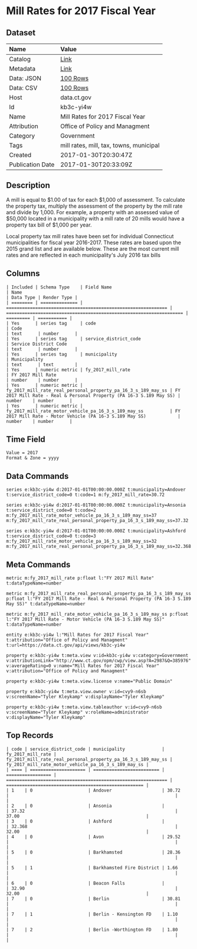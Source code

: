 # Mill Rates for 2017 Fiscal Year

## Dataset

| Name | Value |
| :--- | :---- |
| Catalog | [Link](https://catalog.data.gov/dataset/mill-rates-for-2017-fiscal-year) |
| Metadata | [Link](https://data.ct.gov/api/views/kb3c-yi4w) |
| Data: JSON | [100 Rows](https://data.ct.gov/api/views/kb3c-yi4w/rows.json?max_rows=100) |
| Data: CSV | [100 Rows](https://data.ct.gov/api/views/kb3c-yi4w/rows.csv?max_rows=100) |
| Host | data.ct.gov |
| Id | kb3c-yi4w |
| Name | Mill Rates for 2017 Fiscal Year |
| Attribution | Office of Policy and Managment |
| Category | Government |
| Tags | mill rates, mill, tax, towns, municipal |
| Created | 2017-01-30T20:30:47Z |
| Publication Date | 2017-01-30T20:33:09Z |

## Description

A mill is equal to $1.00 of tax for each $1,000 of assessment. To calculate the property tax, multiply the assessment of the property by the mill rate and divide by 1,000. For example, a property with an assessed value of $50,000 located in a municipality with a mill rate of 20 mills would have a property tax bill of $1,000 per year.

Local property tax mill rates have been set for individual Connecticut municipalities for fiscal year 2016-2017. These rates are based upon the 2015 grand list and are available below. These are the most current mill rates and are reflected in each municipality's July 2016 tax bills

## Columns

```ls
| Included | Schema Type    | Field Name                                                    | Name                                                                | Data Type | Render Type |
| ======== | ============== | ============================================================= | =================================================================== | ========= | =========== |
| Yes      | series tag     | code                                                          | Code                                                                | text      | number      |
| Yes      | series tag     | service_district_code                                         | Service District Code                                               | text      | number      |
| Yes      | series tag     | municipality                                                  | Municipality                                                        | text      | text        |
| Yes      | numeric metric | fy_2017_mill_rate                                             | FY 2017 Mill Rate                                                   | number    | number      |
| Yes      | numeric metric | fy_2017_mill_rate_real_personal_property_pa_16_3_s_189_may_ss | FY 2017 Mill Rate - Real & Personal Property (PA 16-3 S.189 May SS) | number    | number      |
| Yes      | numeric metric | fy_2017_mill_rate_motor_vehicle_pa_16_3_s_189_may_ss          | FY 2017 Mill Rate - Motor Vehicle (PA 16-3 S.189 May SS)            | number    | number      |
```

## Time Field

```ls
Value = 2017
Format & Zone = yyyy
```

## Data Commands

```ls
series e:kb3c-yi4w d:2017-01-01T00:00:00.000Z t:municipality=Andover t:service_district_code=0 t:code=1 m:fy_2017_mill_rate=30.72

series e:kb3c-yi4w d:2017-01-01T00:00:00.000Z t:municipality=Ansonia t:service_district_code=0 t:code=2 m:fy_2017_mill_rate_motor_vehicle_pa_16_3_s_189_may_ss=37 m:fy_2017_mill_rate_real_personal_property_pa_16_3_s_189_may_ss=37.32

series e:kb3c-yi4w d:2017-01-01T00:00:00.000Z t:municipality=Ashford t:service_district_code=0 t:code=3 m:fy_2017_mill_rate_motor_vehicle_pa_16_3_s_189_may_ss=32 m:fy_2017_mill_rate_real_personal_property_pa_16_3_s_189_may_ss=32.368
```

## Meta Commands

```ls
metric m:fy_2017_mill_rate p:float l:"FY 2017 Mill Rate" t:dataTypeName=number

metric m:fy_2017_mill_rate_real_personal_property_pa_16_3_s_189_may_ss p:float l:"FY 2017 Mill Rate - Real & Personal Property (PA 16-3 S.189 May SS)" t:dataTypeName=number

metric m:fy_2017_mill_rate_motor_vehicle_pa_16_3_s_189_may_ss p:float l:"FY 2017 Mill Rate - Motor Vehicle (PA 16-3 S.189 May SS)" t:dataTypeName=number

entity e:kb3c-yi4w l:"Mill Rates for 2017 Fiscal Year" t:attribution="Office of Policy and Managment" t:url=https://data.ct.gov/api/views/kb3c-yi4w

property e:kb3c-yi4w t:meta.view v:id=kb3c-yi4w v:category=Government v:attributionLink="http://www.ct.gov/opm/cwp/view.asp?A=2987&Q=385976" v:averageRating=0 v:name="Mill Rates for 2017 Fiscal Year" v:attribution="Office of Policy and Managment"

property e:kb3c-yi4w t:meta.view.license v:name="Public Domain"

property e:kb3c-yi4w t:meta.view.owner v:id=cvy9-n6sb v:screenName="Tyler Kleykamp" v:displayName="Tyler Kleykamp"

property e:kb3c-yi4w t:meta.view.tableauthor v:id=cvy9-n6sb v:screenName="Tyler Kleykamp" v:roleName=administrator v:displayName="Tyler Kleykamp"
```

## Top Records

```ls
| code | service_district_code | municipality              | fy_2017_mill_rate | fy_2017_mill_rate_real_personal_property_pa_16_3_s_189_may_ss | fy_2017_mill_rate_motor_vehicle_pa_16_3_s_189_may_ss | 
| ==== | ===================== | ========================= | ================= | ============================================================= | ==================================================== | 
| 1    | 0                     | Andover                   | 30.72             |                                                               |                                                      | 
| 2    | 0                     | Ansonia                   |                   | 37.32                                                         | 37.00                                                | 
| 3    | 0                     | Ashford                   |                   | 32.368                                                        | 32.00                                                | 
| 4    | 0                     | Avon                      | 29.52             |                                                               |                                                      | 
| 5    | 0                     | Barkhamsted               | 28.36             |                                                               |                                                      | 
| 5    | 1                     | Barkhamsted Fire District | 1.66              |                                                               |                                                      | 
| 6    | 0                     | Beacon Falls              |                   | 32.90                                                         | 32.00                                                | 
| 7    | 0                     | Berlin                    | 30.81             |                                                               |                                                      | 
| 7    | 1                     | Berlin - Kensington FD    | 1.10              |                                                               |                                                      | 
| 7    | 2                     | Berlin -Worthington FD    | 1.80              |                                                               |                                                      | 
```